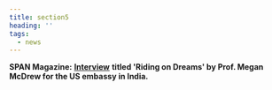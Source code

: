 ```yaml
---
title: section5
heading: ''
tags:
  - news
---
```

**SPAN Magazine:** [**Interview**](https://span.state.gov/travel/mauktik-kulkarni/20181201) **titled 'Riding on Dreams' by Prof. Megan McDrew for the US embassy in India.**
